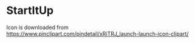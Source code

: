 # StartItUp

Icon is downloaded from https://www.pinclipart.com/pindetail/xRiTRJ_launch-launch-icon-clipart/
